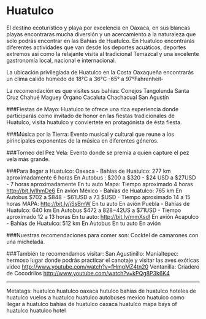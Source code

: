 Huatulco
==========================================================================================
El destino ecoturístico y playa por excelencia en Oaxaca, en sus blancas playas encontraras mucha diversión y un acercamiento a la naturaleza que solo podrás encontrar en las Bahías de Huatulco. 
En Huatulco encontrarás diferentes actividades que van desde los deportes acuáticos, deportes extremos así como la relajante visita al tradicional Temazcal y una excelente gastronomía local, nacional e internacional. 

La ubicación privilegiada de Huatulco en la Costa Oaxaqueña encontrarás un clima calido húmedo de 18°C a 36°C  -65° a 97°Fahrenheit-


La recomendación es que visites sus bahías: 
Conejos
Tangolunda
Santa Cruz
Chahué
Maguey
Órgano
Cacaluta
Chachacual
San Agustín


###Fiestas de Mayo: Huatulco te ofrece una rica experiencia donde participarás como invitado de honor en las fiestas tradicionales de Huatulco, visita huatulco y conviertete en protagónista de ésta fiesta.

###Música por la Tierra: Evento musical y cultural que reune a los pirincipales exponentes de la música en diferentes géneros.


###Torneo del Pez Vela: Evento donde se premia a quien capture el pez vela más grande. 

###Para llegar a Huatulco: 
Oaxaca - Bahías de Huatulco: 277 km aproximadamente 6 horas
En Autobus : $200 a $320 - $24 USD a $27USD - 7 horas aproximadamente
En tu auto Mapa: Tiempo aproximado 4 horas http://bit.ly/lhmDe6 
En avión
México - Bahías de Huatulco: 765 km
En Autobus $702 a $848 - $61USD a 73 $USD - Tiempo aproximado 14 a 15 horas MAPA: http://bit.ly/jSsBmW
En tu auto
En avión
Puebla - Bahías de Huatulco: 640 km
En Autobus $472 a $828 -$42US a $71USD - Tiempo aproximado 12 a 13 horas
En tu auto: http://bit.ly/mmXsdl
En avión 
Acapulco - Bahías de Huatulco: 512 km
En Autobus
En tu auto
En avión

###Nuestras recomendaciones para comer son: 
Cocktel de camarones con una michelada. 

###También te recomendamos visitar: 
San Agustinillo: 
Manialtepec: hermoso lugar donde podrás practicar el canotaje y visitar las aves exóticas video http://www.youtube.com/watch?v=fHmgMZ4tn20
Ventanilla: Criadero de Cocodrilos http://www.youtube.com/watch?v=kPQg8P3k6K4

_________________________
Metatags:
huatulco
huatulco oaxaca
hutulco
bahias de huatulco
hoteles de huatulco
vuelos a huatulco
huatulco autobuses
mexico huatulco
como llegar a huatulco
bahias de huatulco oaxaca
huatulco mapa
bays of huatulco
huatulco hotel
